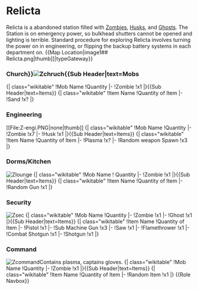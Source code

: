 # Relicta

Relicta is a abandoned station filled with [Zombies](Zombie.md), [Husks](Husk.md), and [Ghosts](Ghost.md). The Station is on emergency power, so bulkhead shutters cannot be opened and lighting is terrible. Standard procedure for exploring Relicta involves turning the power on in engineering, or flipping the backup battery systems in each department on. {{Map Location|image1##  Relicta.png|<nowiki>thumb]]</nowiki>|typeGateway}}
### Church}}![Zchruch](Zchruch.png){{Sub Header|text=Mobs
{| class="wikitable"
!Mob Name
!Quantity
|-
!Zombie
!x1
|}{{Sub Header|text=Items}}
{| class="wikitable"
!Item Name
!Quantity of Item
|-
!Sand
!x?
|}

### Engineering
[[File:Z-engi.PNG|none|thumb]]
{| class="wikitable"
!Mob Name
!Quantity
|-
!Zombie
!x7
|-
!Husk
!x1
|}{{Sub Header|text=Items}}
{| class="wikitable"
!Item Name
!Quantity of Item
|-
!Plasma
!x?
|-
!Random weapon Spawn
!x3
|}

### Dorms/Kitchen
![Zlounge](Zlounge.png)
{| class="wikitable"
!Mob Name
! Quantity
|-
!Zombie
!x1
|}{{Sub Header|text=Items}}
{| class="wikitable"
!Item Name
!Quantity of Item
|-
!Random Gun
!x1
|}

### Security
![Zsec](Zsec.png)
{| class="wikitable"
!Mob Name
!Quantity
|-
!Zombie
!x1
|-
!Ghost
!x1
|}{{Sub Header|text=Items}}
{| class="wikitable"
!Item Name
!Quantity of Item
|-
!Pistol
!x1
|-
!Sub Machine Gun
!x3
|-
!Saw
!x1
|-
!Flamethrower 
!x1
|-
!Combat Shotgun
!x1
|-
!Shotgun
!x1
|}

### Command
![Zcommand](Zcommand.png)Contains plasma, captains gloves.
{| class="wikitable"
!Mob Name
!Quantity
|-
!Zombie
!x1
|}{{Sub Header|text=Items}}
{| class="wikitable"
!Item Name
!Quantity of Item
|-
!Random Item
!x1
|}
{{Role Navbox}}